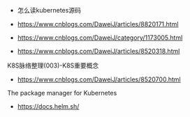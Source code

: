 * 怎么读kubernetes源码
* https://www.cnblogs.com/DaweiJ/articles/8820171.html

* https://www.cnblogs.com/DaweiJ/category/1173005.html

* https://www.cnblogs.com/DaweiJ/articles/8520318.html

K8S脉络整理(003)-K8S重要概念
* https://www.cnblogs.com/DaweiJ/articles/8520700.html

The package manager for Kubernetes
* https://docs.helm.sh/
